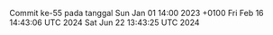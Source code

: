 Commit ke-55 pada tanggal Sun Jan 01 14:00 2023 +0100
Fri Feb 16 14:43:06 UTC 2024
Sat Jun 22 13:43:25 UTC 2024
